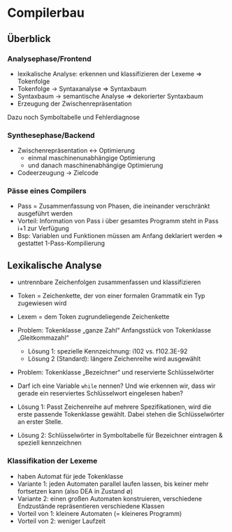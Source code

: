 # Compilerbau

## Überblick

### Analysephase/Frontend

* lexikalische Analyse: erkennen und klassifizieren der Lexeme => Tokenfolge
* Tokenfolge -> Syntaxanalyse => Syntaxbaum
* Syntaxbaum -> semantische Analyse => dekorierter Syntaxbaum
* Erzeugung der Zwischenrepräsentation

Dazu noch Symboltabelle und Fehlerdiagnose

### Synthesephase/Backend

* Zwischenrepräsentation <-> Optimierung
  * einmal maschinenunabhängige Optimierung
  * und danach maschinenabhängige Optimierung
* Codeerzeugung -> Zielcode

### Pässe eines Compilers

* Pass = Zusammenfassung von Phasen, die ineinander verschränkt ausgeführt
  werden
* Vorteil: Information von Pass i über gesamtes Programm steht in Pass i+1 zur
  Verfügung
* Bsp: Variablen und Funktionen müssen am Anfang deklariert werden => gestattet
  1-Pass-Kompilierung

## Lexikalische Analyse

* untrennbare Zeichenfolgen zusammenfassen und klassifizieren
* Token = Zeichenkette, der von einer formalen Grammatik ein Typ zugewiesen wird
* Lexem = dem Token zugrundeliegende Zeichenkette

* Problem: Tokenklasse „ganze Zahl“ Anfangsstück von Tokenklasse „Gleitkommazahl“
  * Lösung 1: spezielle Kennzeichnung: i102 vs. f102.3E-92
  * Lösung 2 (Standard): längere Zeichenreihe wird ausgewählt

* Problem: Tokenklasse „Bezeichner“ und reservierte Schlüsselwörter
* Darf ich eine Variable `while` nennen? Und wie erkennen wir, dass wir gerade
  ein reserviertes Schlüsselwort eingelesen haben?
* Lösung 1: Passt Zeichenreihe auf mehrere Spezifikationen, wird die erste
  passende Tokenklasse gewählt. Dabei stehen die Schlüsselwörter an erster
  Stelle.
* Lösung 2: Schlüsselwörter in Symboltabelle für Bezeichner eintragen & speziell
  kennzeichnen

### Klassifikation der Lexeme
* haben Automat für jede Tokenklasse
* Variante 1: jeden Automaten parallel laufen lassen, bis keiner mehr fortsetzen
  kann (also DEA in Zustand ∅)
* Variante 2: einen großen Automaten konstruieren, verschiedene Endzustände
  repräsentieren verschiedene Klassen
* Vorteil von 1: kleinere Automaten (= kleineres Programm)
* Vorteil von 2: weniger Laufzeit
